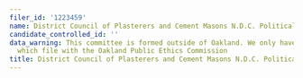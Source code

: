 ```yaml
---
filer_id: '1223459'
name: District Council of Plasterers and Cement Masons N.D.C. Political Action Committee
candidate_controlled_id: ''
data_warning: This committee is formed outside of Oakland. We only have data on committees
  which file with the Oakland Public Ethics Commission
title: District Council of Plasterers and Cement Masons N.D.C. Political Action Committee
---
```

